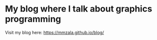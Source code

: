 # My blog where I talk about graphics programming

Visit my blog here: https://mmzala.github.io/blog/
